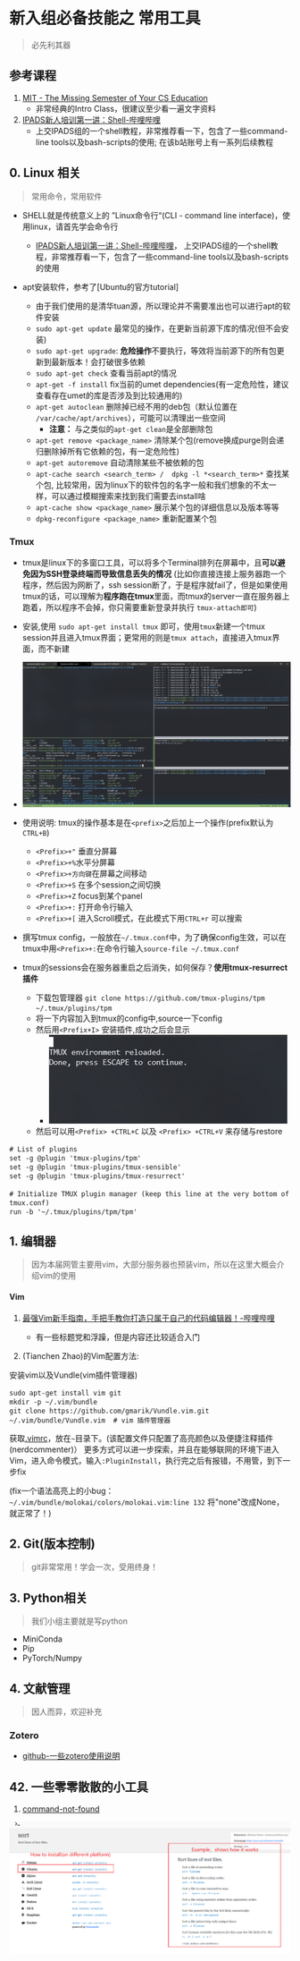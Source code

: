 # 新入组必备技能之 常用工具

> 必先利其器

## 参考课程

1. [MIT - The Missing Semester of Your CS Education](https://missing-semester-cn.github.io/)
    - 非常经典的Intro Class，很建议至少看一遍文字资料
2. [IPADS新人培训第一讲：Shell-哔哩哔哩](https://b23.tv/8DIwrX)
    - 上交IPADS组的一个shell教程，非常推荐看一下，包含了一些command-line tools以及bash-scripts的使用; 在该b站账号上有一系列后续教程


## 0. Linux 相关

> 常用命令，常用软件

- SHELL就是传统意义上的 ”Linux命令行“(CLI - command line interface)，使用linux，请首先学会命令行
    - [IPADS新人培训第一讲：Shell-哔哩哔哩](https://b23.tv/8DIwrX)， 上交IPADS组的一个shell教程，非常推荐看一下，包含了一些command-line tools以及bash-scripts的使用
 
- apt安装软件，参考了[Ubuntu的官方tutorial]
    - 由于我们使用的是清华tuan源，所以理论并不需要准出也可以进行apt的软件安装
    - `sudo apt-get update` 最常见的操作，在更新当前源下库的情况(但不会安装)
    - `sudo apt-get upgrade`: **危险操作**不要执行，等效将当前源下的所有包更新到最新版本！会打破很多依赖
    - `sudo apt-get check` 查看当前apt的情况
    - `apt-get -f install` fix当前的umet dependencies(有一定危险性，建议查看存在umet的库是否涉及到比较通用的)
    - `apt-get autoclean` 删除掉已经不用的deb包（默认位置在 `/var/cache/apt/archives`），可能可以清理出一些空间
        - **注意：** 与之类似的`apt-get clean`是全部删除包
    - `apt-get remove <package_name>` 清除某个包(remove换成purge则会递归删除掉所有它依赖的包，有一定危险性)
    - `apt-get autoremove` 自动清除某些不被依赖的包
    - `apt-cache search <search_term> /  dpkg -l *<search_term>*` 查找某个包, 比较常用，因为linux下的软件包的名字一般和我们想象的不太一样，可以通过模糊搜索来找到我们需要去install啥
    - `apt-cache show <package_name>` 展示某个包的详细信息以及版本等等
    - `dpkg-reconfigure <package_name>` 重新配置某个包


### Tmux

- tmux是linux下的多窗口工具，可以将多个Terminal排列在屏幕中，且**可以避免因为SSH登录终端而导致信息丢失的情况** (比如你直接连接上服务器跑一个程序，然后因为网断了，ssh session断了，于是程序就fail了，但是如果使用tmux的话，可以理解为**程序跑在tmux**里面，而tmux的server一直在服务器上跑着，所以程序不会掉，你只需要重新登录并执行 `tmux-attach即可`)
- 安装,使用 `sudo apt-get install tmux` 即可，使用`tmux`新建一个tmux session并且进入tmux界面；更常用的则是`tmux attach`，直接进入tmux界面，而不新建
- ![](https://github.com/A-suozhang/MyPicBed/raw/master//img/20211017120718.png)

- 使用说明: tmux的操作基本是在`<prefix>`之后加上一个操作(prefix默认为`CTRL+B`)
    - `<Prefix>+"` 垂直分屏幕
    - `<Prefix>+%`水平分屏幕
    - `<Prefix>+方向键`在屏幕之间移动
    - `<Prefix>+S` 在多个session之间切换
    - `<Prefix>+Z` focus到某个panel
    - `<Prefix>+:` 打开命令行输入
    - `<Prefix>+[` 进入Scroll模式，在此模式下用`CTRL+r` 可以搜索

- 撰写tmux config，一般放在`~/.tmux.conf`中，为了确保config生效，可以在tmux中用`<Prefix>+:`在命令行输入`source-file ~/.tmux.conf`

- tmux的sessions会在服务器重启之后消失，如何保存？**使用tmux-resurrect插件**
    - 下载包管理器  `git clone https://github.com/tmux-plugins/tpm ~/.tmux/plugins/tpm`
    - 将一下内容加入到tmux的config中,source一下config
    - 然后用`<Prefix+I>` 安装插件,成功之后会显示
        - ![](https://github.com/A-suozhang/MyPicBed/raw/master//img/20211017133813.png)
    - 然后可以用`<Prefix> +CTRL+C` 以及 `<Prefix> +CTRL+V` 来存储与restore

```
# List of plugins
set -g @plugin 'tmux-plugins/tpm'
set -g @plugin 'tmux-plugins/tmux-sensible'
set -g @plugin 'tmux-plugins/tmux-resurrect' 

# Initialize TMUX plugin manager (keep this line at the very bottom of tmux.conf)
run -b '~/.tmux/plugins/tpm/tpm'
```

## 1. 编辑器

> 因为本届网管主要用vim，大部分服务器也预装vim，所以在这里大概会介绍vim的使用

#### Vim

1. [最强Vim新手指南，手把手教你打造只属于自己的代码编辑器！-哔哩哔哩](https://b23.tv/AQTlVZ)
    - 有一些标题党和浮躁，但是内容还比较适合入门

2. (Tianchen Zhao)的Vim配置方法:

安装vim以及Vundle(vim插件管理器)

```
sudo apt-get install vim git
mkdir -p ~/.vim/bundle 
git clone https://github.com/gmarik/Vundle.vim.git ~/.vim/bundle/Vundle.vim  # vim 插件管理器
```

获取[.vimrc](https://github.com/A-suozhang/WhatIveRead/blob/master/bak/vim/.vimrc)，放在`~`目录下。(该配置文件只配置了高亮颜色以及便捷注释插件(nerdcommenter)）
更多方式可以进一步探索，并且在能够联网的环境下进入Vim，进入命令模式，输入`:PluginInstall`，执行完之后有报错，不用管，到下一步fix


(fix一个语法高亮上的小bug： `~/.vim/bundle/molokai/colors/molokai.vim:line 132` 将"none"改成None，就正常了！)



## 2. Git(版本控制)

> git非常常用！学会一次，受用终身！

## 3. Python相关

> 我们小组主要就是写python

- MiniConda
- Pip
- PyTorch/Numpy

## 4. 文献管理

> 因人而异，欢迎补充

### Zotero

- [github-一些zotero使用说明](https://github.com/redleafnew/Chinese-STD-GB-T-7714-related-csl/stargazers)

## 42. 一些零零散散的小工具

1. [command-not-found](https://command-not-found.com/)

![](https://github.com/A-suozhang/MyPicBed/raw/master//img/20211031102116.png)
